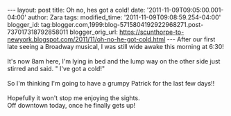 \-\-- layout: post title: Oh no, hes got a cold! date:
\'2011-11-09T09:05:00.001-04:00\' author: Zara tags: modified\_time:
\'2011-11-09T09:08:59.254-04:00\' blogger\_id:
tag:blogger.com,1999:blog-5715804192922968271.post-737017318792858011
blogger\_orig\_url:
https://scunthorpe-to-newyork.blogspot.com/2011/11/oh-no-he-got-cold.html
\-\-- After our first late seeing a Broadway musical, I was still wide
awake this morning at 6:30!\
\
It\'s now 8am here, I\'m lying in bed and the lump way on the other side
just stirred and said. \" I\'ve got a cold!\"\
\
So I\'m thinking I\'m going to have a grumpy Patrick for the last few
days!!\
\
Hopefully it won\'t stop me enjoying the sights.\
Off downtown today, once he finally gets up!
